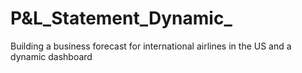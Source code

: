 # P&L_Statement_Dynamic_
Building a business forecast for international airlines in the US and a dynamic dashboard
